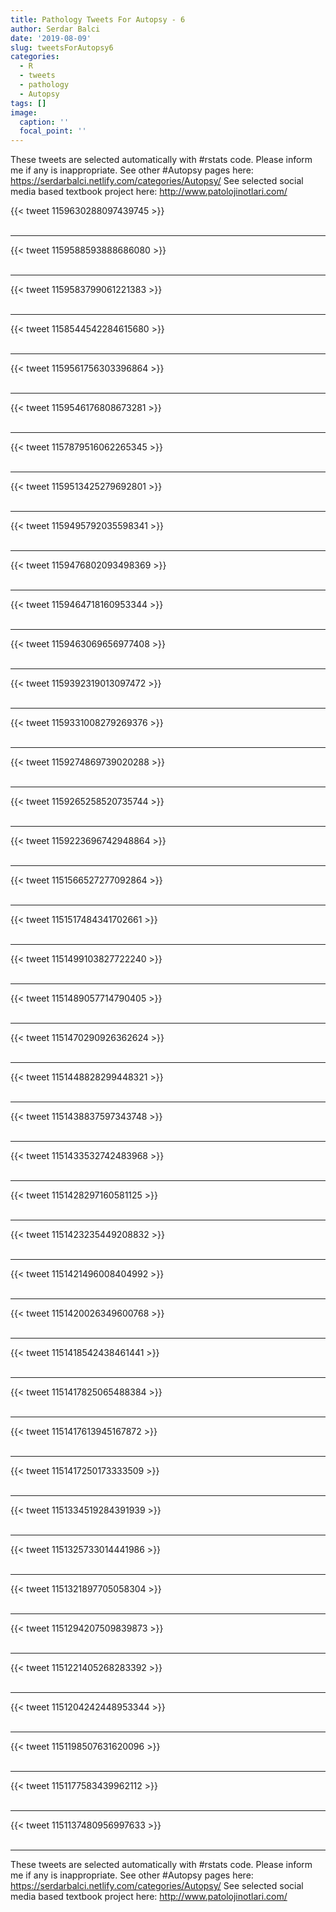 ```yaml
---
title: Pathology Tweets For Autopsy - 6
author: Serdar Balci
date: '2019-08-09'
slug: tweetsForAutopsy6
categories:
  - R
  - tweets
  - pathology
  - Autopsy
tags: []
image:
  caption: ''
  focal_point: ''
---
```



These tweets are selected automatically with #rstats code. Please inform me if any is inappropriate.
See other #Autopsy pages here: https://serdarbalci.netlify.com/categories/Autopsy/ 
See selected social media based textbook project here: http://www.patolojinotlari.com/

{{< tweet 1159630288097439745 >}}
<br>
<br>
<hr>
{{< tweet 1159588593888686080 >}}
<br>
<br>
<hr>
{{< tweet 1159583799061221383 >}}
<br>
<br>
<hr>
{{< tweet 1158544542284615680 >}}
<br>
<br>
<hr>
{{< tweet 1159561756303396864 >}}
<br>
<br>
<hr>
{{< tweet 1159546176808673281 >}}
<br>
<br>
<hr>
{{< tweet 1157879516062265345 >}}
<br>
<br>
<hr>
{{< tweet 1159513425279692801 >}}
<br>
<br>
<hr>
{{< tweet 1159495792035598341 >}}
<br>
<br>
<hr>
{{< tweet 1159476802093498369 >}}
<br>
<br>
<hr>
{{< tweet 1159464718160953344 >}}
<br>
<br>
<hr>
{{< tweet 1159463069656977408 >}}
<br>
<br>
<hr>
{{< tweet 1159392319013097472 >}}
<br>
<br>
<hr>
{{< tweet 1159331008279269376 >}}
<br>
<br>
<hr>
{{< tweet 1159274869739020288 >}}
<br>
<br>
<hr>
{{< tweet 1159265258520735744 >}}
<br>
<br>
<hr>
{{< tweet 1159223696742948864 >}}
<br>
<br>
<hr>
{{< tweet 1151566527277092864 >}}
<br>
<br>
<hr>
{{< tweet 1151517484341702661 >}}
<br>
<br>
<hr>
{{< tweet 1151499103827722240 >}}
<br>
<br>
<hr>
{{< tweet 1151489057714790405 >}}
<br>
<br>
<hr>
{{< tweet 1151470290926362624 >}}
<br>
<br>
<hr>
{{< tweet 1151448828299448321 >}}
<br>
<br>
<hr>
{{< tweet 1151438837597343748 >}}
<br>
<br>
<hr>
{{< tweet 1151433532742483968 >}}
<br>
<br>
<hr>
{{< tweet 1151428297160581125 >}}
<br>
<br>
<hr>
{{< tweet 1151423235449208832 >}}
<br>
<br>
<hr>
{{< tweet 1151421496008404992 >}}
<br>
<br>
<hr>
{{< tweet 1151420026349600768 >}}
<br>
<br>
<hr>
{{< tweet 1151418542438461441 >}}
<br>
<br>
<hr>
{{< tweet 1151417825065488384 >}}
<br>
<br>
<hr>
{{< tweet 1151417613945167872 >}}
<br>
<br>
<hr>
{{< tweet 1151417250173333509 >}}
<br>
<br>
<hr>
{{< tweet 1151334519284391939 >}}
<br>
<br>
<hr>
{{< tweet 1151325733014441986 >}}
<br>
<br>
<hr>
{{< tweet 1151321897705058304 >}}
<br>
<br>
<hr>
{{< tweet 1151294207509839873 >}}
<br>
<br>
<hr>
{{< tweet 1151221405268283392 >}}
<br>
<br>
<hr>
{{< tweet 1151204242448953344 >}}
<br>
<br>
<hr>
{{< tweet 1151198507631620096 >}}
<br>
<br>
<hr>
{{< tweet 1151177583439962112 >}}
<br>
<br>
<hr>
{{< tweet 1151137480956997633 >}}
<br>
<br>
<hr>


These tweets are selected automatically with #rstats code. Please inform me if any is inappropriate.
See other #Autopsy pages here: https://serdarbalci.netlify.com/categories/Autopsy/ 
See selected social media based textbook project here: http://www.patolojinotlari.com/
